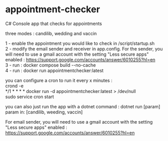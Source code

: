 # appointment-checker
C# Console app that checks for appointments 

three modes : candilib, wedding and vaccin

1 - enable the appointment you would like to check in /script/startup.sh <br />
2 - modify the email sender and receiver in app.config. For the sender, you will need to use a gmail account with the setting "Less secure apps" enabled : https://support.google.com/accounts/answer/6010255?hl=en <br />
3 - run : docker compose build --no-cache <br />
4 - run : docker run appointmentchecker:latest <br />

you can configure a cron to run it every x minutes : <br />
crond -e <br />
*/1 * * * * docker run -d appointmentchecker:latest > /dev/null <br />
sudo service cron start <br />

you can also just run the app with a dotnet command : dotnet run [param] <br />
param in: [candilib, weeding, vaccin]

For email sender, you will need to use a gmail account with the setting "Less secure apps" enabled : https://support.google.com/accounts/answer/6010255?hl=en
